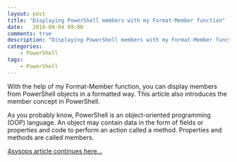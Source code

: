 ```yaml
---
layout: post
title: "Displaying PowerShell members with my Format-Member function"
date:   2018-09-04 09:00
comments: true
description: "Displaying PowerShell members with my Format-Member function"
categories:
    - PowerShell
tags:
    - PowerShell
---
```


With the help of my Format-Member function, you can display members from PowerShell objects in a formatted way. This article also introduces the member concept in PowerShell.

As you probably know, PowerShell is an object-oriented programming (OOP) language. An object may contain data in the form of fields or properties and code to perform an action called a method. Properties and methods are called members.

[4sysops article continues here...](https://4sysops.com/archives/displaying-powershell-members-with-my-format-member-function/)
